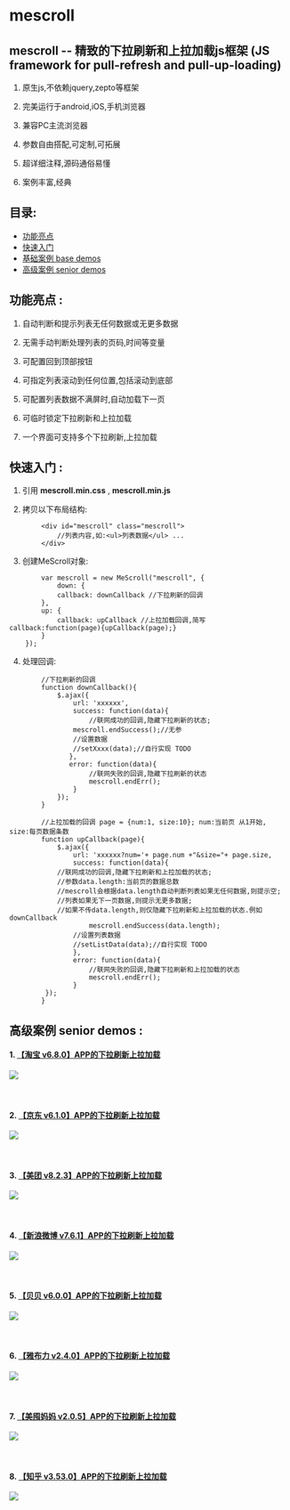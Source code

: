 # mescroll
## mescroll -- 精致的下拉刷新和上拉加载js框架 (JS framework for pull-refresh and pull-up-loading)

1. 原生js,不依赖jquery,zepto等框架

2. 完美运行于android,iOS,手机浏览器

3. 兼容PC主流浏览器

4. 参数自由搭配,可定制,可拓展

5. 超详细注释,源码通俗易懂

6. 案例丰富,经典

## 目录:  

* <a href="#功能亮点">功能亮点 </a> <br/>
* <a href="#快速入门">快速入门 </a> <br/>
* <a href="#基础案例-base-demos-">基础案例 base demos </a> <br/>
* <a href="#高级案例-senior-demos-">高级案例 senior demos </a> <br/>

## 功能亮点 :

1. 自动判断和提示列表无任何数据或无更多数据

2. 无需手动判断处理列表的页码,时间等变量

3. 可配置回到顶部按钮

4. 可指定列表滚动到任何位置,包括滚动到底部

5. 可配置列表数据不满屏时,自动加载下一页

6. 可临时锁定下拉刷新和上拉加载  

7. 一个界面可支持多个下拉刷新,上拉加载


## 快速入门 :

1. 引用 **mescroll.min.css** , **mescroll.min.js**

2. 拷贝以下布局结构:  
```
        <div id="mescroll" class="mescroll">
            //列表内容,如:<ul>列表数据</ul> ...
        </div>  
```  

3. 创建MeScroll对象:  
```
        var mescroll = new MeScroll("mescroll", {
    		down: {
			callback: downCallback //下拉刷新的回调
		},
		up: {
			callback: upCallback //上拉加载回调,简写callback:function(page){upCallback(page);}
		}
	});
```  

4. 处理回调:
```
        //下拉刷新的回调
        function downCallback(){
            $.ajax({
                url: 'xxxxxx',
                success: function(data){
                	//联网成功的回调,隐藏下拉刷新的状态;
        		mescroll.endSuccess();//无参
        		//设置数据
        		//setXxxx(data);//自行实现 TODO
               },
               error: function(data){
               		//联网失败的回调,隐藏下拉刷新的状态
        	        mescroll.endErr();
                }
            });
        }

        //上拉加载的回调 page = {num:1, size:10}; num:当前页 从1开始, size:每页数据条数
        function upCallback(page){
            $.ajax({
                url: 'xxxxxx?num='+ page.num +"&size="+ page.size,
                success: function(data){
			//联网成功的回调,隐藏下拉刷新和上拉加载的状态;
			//参数data.length:当前页的数据总数
			//mescroll会根据data.length自动判断列表如果无任何数据,则提示空;
			//列表如果无下一页数据,则提示无更多数据;
			//如果不传data.length,则仅隐藏下拉刷新和上拉加载的状态.例如downCallback
                	mescroll.endSuccess(data.length);
		        //设置列表数据
		        //setListData(data);//自行实现 TODO
                },
                error: function(data){
                	//联网失败的回调,隐藏下拉刷新和上拉加载的状态
	                mescroll.endErr();
                }
         });
        }
```  

## 高级案例 senior demos :

#### 1. [【淘宝 v6.8.0】APP的下拉刷新上拉加载](https://github.com/mescroll/mescroll/tree/master/demo/taobao)
![](https://github.com/mescroll/mescroll/raw/master/demo/taobao/taobao.gif) 
<br/><br/><br/>
#### 2. [【京东 v6.1.0】APP的下拉刷新上拉加载](https://github.com/mescroll/mescroll/tree/master/demo/jingdong)
![](https://github.com/mescroll/mescroll/raw/master/demo/jingdong/jingdong.gif) 
<br/><br/><br/>
#### 3. [【美团 v8.2.3】APP的下拉刷新上拉加载](https://github.com/mescroll/mescroll/tree/master/demo/meituan)
![](https://github.com/mescroll/mescroll/raw/master/demo/meituan/meituan.gif) 
<br/><br/><br/>
#### 4. [【新浪微博 v7.6.1】APP的下拉刷新上拉加载](https://github.com/mescroll/mescroll/tree/master/demo/xinlang)
![](https://github.com/mescroll/mescroll/raw/master/demo/xinlang/xinlang.gif) 
<br/><br/><br/>
#### 5. [【贝贝 v6.0.0】APP的下拉刷新上拉加载](https://github.com/mescroll/mescroll/tree/master/demo/beibei)
![](https://github.com/mescroll/mescroll/raw/master/demo/beibei/beibei.gif) 
<br/><br/><br/>
#### 6. [【雅布力 v2.4.0】APP的下拉刷新上拉加载](https://github.com/mescroll/mescroll/tree/master/demo/yabuli)
![](https://github.com/mescroll/mescroll/raw/master/demo/yabuli/yabuli.gif) 
<br/><br/><br/>
#### 7. [【美囤妈妈 v2.0.5】APP的下拉刷新上拉加载](https://github.com/mescroll/mescroll/tree/master/demo/meitunmama)
![](https://github.com/mescroll/mescroll/raw/master/demo/meitunmama/meitunmama.gif) 
<br/><br/><br/>
#### 8. [【知乎 v3.53.0】APP的下拉刷新上拉加载](https://github.com/mescroll/mescroll/tree/master/demo/zhihu)
![](https://github.com/mescroll/mescroll/raw/master/demo/zhihu/zhihu.gif) 

